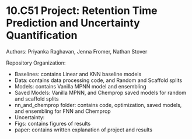 # 10.C51 Project: Retention Time Prediction and Uncertainty Quantification

Authors: Priyanka Raghavan, Jenna Fromer, Nathan Stover

Repository Organization:
- Baselines: contains Linear and KNN baseline models
- Data: contains data processing code, and Random and Scaffold splits
- Models: contains Vanilla MPNN model and ensembling
- Saved Models: Vanilla MPNN, and Chemprop saved models for random and scaffold splits
- nn_and_chemprop folder: contains code, optimization, saved models, and ensembling for FNN and Chemprop
- Uncertainty: 
- Figs: contains figures of results
- paper: contains written explanation of project and results

